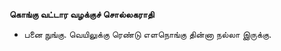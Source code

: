 **கொங்கு வட்டார வழக்குச் சொல்லகராதி**
- பனை நுங்கு. வெயிலுக்கு ரெண்டு எளநொங்கு தின்னா நல்லா இருக்கு.

